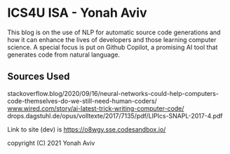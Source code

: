 # ICS4U ISA - Yonah Aviv

This blog is on the use of NLP for automatic source code generations and how it can enhance the lives of developers and those learning computer science. A special focus is put on Github Copilot, a promising AI tool that generates code from natural language.

## Sources Used
stackoverflow.blog/2020/09/16/neural-networks-could-help-computers-code-themselves-do-we-still-need-human-coders/
www.wired.com/story/ai-latest-trick-writing-computer-code/
drops.dagstuhl.de/opus/volltexte/2017/7135/pdf/LIPIcs-SNAPL-2017-4.pdf

Link to site (dev) is https://o8wgy.sse.codesandbox.io/



copyright (C) 2021 Yonah Aviv
